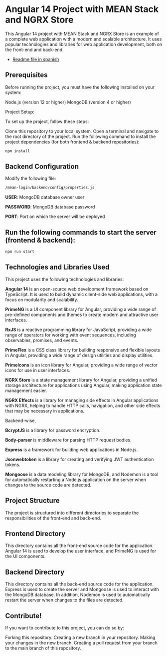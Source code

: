 # Angular 14 Project with MEAN Stack and NGRX Store

This Angular 14 project with MEAN Stack and NGRX Store is an example of a complete web application with a modern and scalable architecture. It uses popular technologies and libraries for web application development, both on the front-end and back-end.

- [Readme file in spanish](README-es.md)

## Prerequisites

Before running the project, you must have the following installed on your system:

Node.js (version 12 or higher)
MongoDB (version 4 or higher)

Project Setup:

To set up the project, follow these steps:

Clone this repository to your local system.
Open a terminal and navigate to the root directory of the project.
Run the following command to install the project dependencies (for both frontend & backend repositories):
```bash
npm install
```
## Backend Configuration

Modify the following file:
```bash
/mean-login/backend/config/properties.js
```

**USER**: MongoDB database owner user

**PASSWORD**: MongoDB database password

**PORT**: Port on which the server will be deployed

## Run the following commands to start the server (frontend & backend):
```bash
npm run start
```
## Technologies and Libraries Used

This project uses the following technologies and libraries:

**Angular 14** is an open-source web development framework based on TypeScript. It is used to build dynamic client-side web applications, with a focus on modularity and scalability.

**PrimeNG** is a UI component library for Angular, providing a wide range of pre-defined components and themes to create modern and attractive user interfaces.

**RxJS** is a reactive programming library for JavaScript, providing a wide range of operators for working with event sequences, including observables, promises, and events.

**PrimeFlex** is a CSS class library for building responsive and flexible layouts in Angular, providing a wide range of design utilities and display utilities.

**PrimeIcons** is an icon library for Angular, providing a wide range of vector icons for use in user interfaces.

**NGRX Store** is a state management library for Angular, providing a unified storage architecture for applications using Angular, making application state management easier.

**NGRX Effects** is a library for managing side effects in Angular applications with NGRX, helping to handle HTTP calls, navigation, and other side effects that may be necessary in applications.

Backend-wise,

**BcryptJS** is a library for password encryption.

**Body-parser** is middleware for parsing HTTP request bodies.

**Express** is a framework for building web applications in Node.js.

**Jsonwebtoken** is a library for creating and verifying JWT authentication tokens.

**Mongoose** is a data modeling library for MongoDB, and Nodemon is a tool for automatically restarting a Node.js application on the server when changes to the source code are detected.

## Project Structure

The project is structured into different directories to separate the responsibilities of the front-end and back-end.

## Frontend Directory

This directory contains all the front-end source code for the application. Angular 14 is used to develop the user interface, and PrimeNG is used for the UI components.

## Backend Directory

This directory contains all the back-end source code for the application. Express is used to create the server and Mongoose is used to interact with the MongoDB database. In addition, Nodemon is used to automatically restart the server when changes to the files are detected.

## Contribute!

If you want to contribute to this project, you can do so by:

Forking this repository.
Creating a new branch in your repository.
Making your changes in the new branch.
Creating a pull request from your branch to the main branch of this repository.



